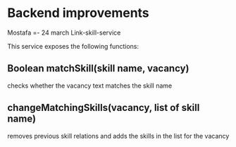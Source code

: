 # Backend improvements
Mostafa =- 24 march
Link-skill-service


This service exposes the following functions:


## Boolean matchSkill(skill name, vacancy)
checks whether the vacancy text matches the skill name

## changeMatchingSkills(vacancy, list of skill name)
removes previous skill relations and adds the skills in the list for the vacancy
